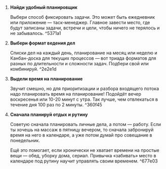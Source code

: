 
1. **Найди удобный планировщик**
	
	Выбери способ фиксировать задачи. Это может быть ежедневник или приложение — таск-менеджер. Главное завести место, где будут записаны задачи, встречи и цели, чтобы ничего не терялось и не забывалось. ^5371a1

2. **Выбери формат ведения дел**
	
	Списки дел на каждый день, планирование на месяц или неделю и Канбан-доска для текущих процессов — вот триада форматов для разных по длительности и сложности задач. Подбери свой или комбинируй. ^2e2e1d

3. **Выдели время на планирование**
	
	Звучит смешно, но для приоритизации и разбора входящего потока надо планировать время на планирование! Подойдёт вечер воскресенья или 10-20 минут с утра. Так лучше, чем отвлекаться в течение дня 100 раз по 2 минуты. ^360f45

4. **Сначала планируй отдых и рутину**
	
	Советую сначала планировать личные дела, а потом — работу. Если ты хочешь на массаж в пятницу вечером, то сначала забронируй время на него в календаре, а уже потом думай про совещание в понедельник.
	
	Ещё это помогает, если хронически не хватает времени на простые вещи — обед, уборку дома, сериал. Привычка «забивать» место в календаре под рутину научит управлять своим временем. ^677e03